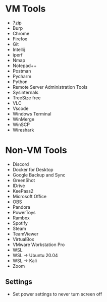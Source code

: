 # VM Tools
- 7zip
- Burp
- Chrome
- Firefox
- Git
- Intellij
- iperf
- Nmap
- Notepad++
- Postman
- Pycharm
- Python
- Remote Server Administration Tools
- Sysinternals
- TreeSize free
- VLC
- Vscode
- Windows Terminal
- WinMerge
- WinSCP
- Wireshark

# Non-VM Tools
- Discord
- Docker for Desktop
- Google Backup and Sync
- GreenShot
- IDrive
- KeePass2
- Microsoft Office
- OBS
- Pandora
- PowerToys
- Rambox
- Spotify
- Steam
- TeamViewer
- VirtualBox
- VMware Workstation Pro
- WSL
- WSL -> Ubuntu 20.04
- WSL -> Kali
- Zoom

## Settings
- Set power settings to never turn screen off
